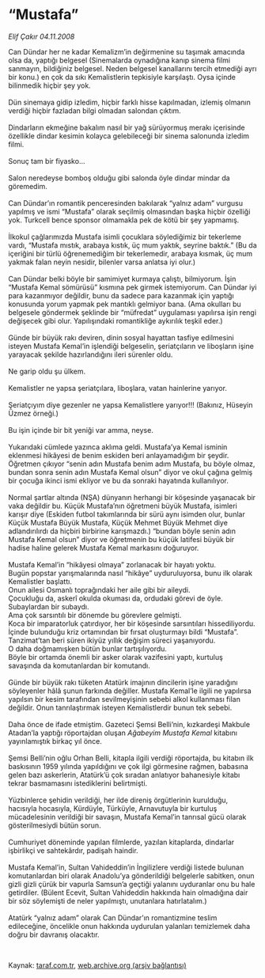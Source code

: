 # “Mustafa”

*Elif Çakır 04.11.2008*

<div class="taraf_structure_2col_1zq">
<div class="margen_n">



 <p>Can Dündar her ne kadar Kemalizm’in değirmenine su taşımak amacında olsa da, yaptığı belgesel (Sinemalarda oynadığına kanıp sinema filmi sanmayın, bildiğiniz belgesel. Neden belgesel kanallarını tercih etmediği ayrı bir konu.) en çok da sıkı Kemalistlerin tepkisiyle karşılaştı. Oysa içinde bilinmedik hiçbir şey yok. <br/><br/>Dün sinemaya gidip izledim, hiçbir farklı hisse kapılmadan, izlemiş olmanın verdiği hiçbir fazladan bilgi olmadan salondan çıktım. <br/><br/>Dindarların ekmeğine bakalım nasıl bir yağ sürüyormuş merakı içerisinde özellikle dindar kesimin kolayca gelebileceği bir sinema salonunda izledim filmi. <br/><br/>Sonuç tam bir fiyasko... <br/><br/>Salon neredeyse bomboş olduğu gibi salonda öyle dindar mindar da göremedim. <br/><br/>Can Dündar’ın romantik penceresinden bakılarak “yalnız adam” vurgusu yapılmış ve ismi “Mustafa” olarak seçilmiş olmasından başka hiçbir özelliği yok. Turkcell bence sponsor olmamakla pek de kötü bir şey yapmamış. <br/><br/>İlkokul çağlarımızda Mustafa isimli çocuklara söylediğimiz bir tekerleme vardı, “Mustafa mıstık, arabaya kıstık, üç mum yaktık, seyrine baktık.” (Bu da içeriğini bir türlü öğrenemediğim bir tekerlemedir, arabaya kısmak, üç mum yakmak falan neyin nesidir, bilenler varsa anlatsa iyi olur.) <br/><br/>Can Dündar belki böyle bir samimiyet kurmaya çalıştı, bilmiyorum. İşin “Mustafa Kemal sömürüsü” kısmına pek girmek istemiyorum. Can Dündar iyi para kazanmıyor değildir, bunu da sadece para kazanmak için yaptığı konusunda yorum yapmak pek mantıklı gelmiyor bana. (Ama okulları bu belgesele göndermek şeklinde bir “müfredat” uygulaması yapılırsa işin rengi değişecek gibi olur. Yapılışındaki romantikliğe aykırılık teşkil eder.) <br/><br/>Günde bir büyük rakı deviren, dinin sosyal hayattan tasfiye edilmesini isteyen Mustafa Kemal’in işlendiği belgeselin, şeriatçıların ve liboşların işine yarayacak şekilde hazırlandığını ileri sürenler oldu. <br/><br/>Ne garip oldu şu ülkem. <br/><br/>Kemalistler ne yapsa şeriatçılara, liboşlara, vatan hainlerine yarıyor. <br/><br/>Şeriatçıyım diye gezenler ne yapsa Kemalistlere yarıyor!!! (Bakınız, Hüseyin Üzmez örneği.) <br/><br/>Bu işin içinde bir bit yeniği var amma, neyse. <br/><br/>Yukarıdaki cümlede yazınca aklıma geldi. Mustafa’ya Kemal isminin eklenmesi hikâyesi de benim eskiden beri anlayamadığım bir şeydir. Öğretmen çıkıyor “senin adın Mustafa benim adım Mustafa, bu böyle olmaz, bundan sonra senin adın Mustafa Kemal olsun” diyor ve okul çağına gelmiş bir çocuğa ikinci ismi ekliyor ve bu da sonraki hayatında kullanılıyor. <br/><br/>Normal şartlar altında (NŞA) dünyanın herhangi bir köşesinde yaşanacak bir vaka değildir bu. Küçük Mustafa’nın öğretmeni büyük Mustafa, isimleri karışır diye (Eskiden futbol takımlarında bir sürü aynı isimden olur, bunlar Küçük Mustafa Büyük Mustafa, Küçük Mehmet Büyük Mehmet diye adlandırılırdı da hiçbiri birbirine karışmazdı.) “bundan böyle senin adın Mustafa Kemal olsun” diyor ve öğretmenin bu küçük latifesi büyük bir hadise haline gelerek Mustafa Kemal markasını doğuruyor. <br/><br/>Mustafa Kemal’in “hikâyesi olmaya” zorlanacak bir hayatı yoktu. <br/>Bugün popstar yarışmalarında nasıl “hikâye” uyduruluyorsa, bunu ilk olarak Kemalistler başlattı. <br/>Onun ailesi Osmanlı toprağındaki her aile gibi bir aileydi. <br/>Çocukluğu da, askerî okulda okuması da, ordudaki görevi de öyle. <br/>Subaylardan bir subaydı. <br/>Ama çok sarsıntılı bir dönemde bu görevlere gelmişti. <br/>Koca bir imparatorluk çatırdıyor, her bir köşesinde sarsıntıları hissediliyordu. <br/>İçinde bulunduğu kriz ortamından bir fırsat oluşturmayı bildi “Mustafa”. <br/>Tanzimat’tan beri süren ikiyüz yıllık değişim süreci yaşanıyordu. <br/>O daha doğmamışken bütün bunlar tartışılıyordu. <br/>Böyle bir ortamda önemli bir asker olarak vazifesini yaptı, kurtuluş savaşında da komutanlardan bir komutandı. <br/><br/>Günde bir büyük rakı tüketen Atatürk imajının dincilerin işine yaradığını söyleyenler hâlâ şunun farkında değiller. Mustafa Kemal’le ilgili ne yapılırsa yapılsın bir kesim tarafından sevilmeyişinin sebebi alkol kullanması filan değildir. Onun tanrılaştırmak isteyen Kemalistlerdir bunun tek sebebi. <br/><br/>Daha önce de ifade etmiştim. Gazeteci Şemsi Belli’nin, kızkardeşi Makbule Atadan’la yaptığı röportajdan oluşan <i>Ağabeyim Mustafa Kemal</i> kitabını yayınlamıştık birkaç yıl önce. <br/><br/>Şemsi Belli’nin oğlu Orhan Belli, kitapla ilgili verdiği röportajda, bu kitabın ilk baskısının 1959 yılında yapıldığını ve çok ilgi görmesine rağmen, babasına gelen bazı askerlerin, Atatürk’ü çok sıradan anlatıyor bahanesiyle kitabı tekrar basmamasını istediklerini belirtmişti. <br/><br/>Yüzbinlerce şehidin verildiği, her ilde direniş örgütlerinin kurulduğu, hacısıyla hocasıyla, Kürdüyle, Türküyle, Arnavutuyla bir kurtuluş mücadelesinin verildiği bir savaşın, Mustafa Kemal’in tanrısal gücü olarak gösterilmesiydi bütün sorun. <br/><br/>Cumhuriyet döneminde yapılan filmlerde, yazılan kitaplarda, dindarlar işbirlikçi ve sahtekârdır, padişah haindir. <br/><br/>Mustafa Kemal’in, Sultan Vahideddin’in İngilizlere verdiği listede bulunan komutanlardan biri olarak Anadolu’ya gönderildiği belgelerle sabitken, onun gizli gizli çürük bir vapurla Samsun’a geçtiği yalanını uyduranlar onu bu hale getirdiler. (Bülent Ecevit, Sultan Vahideddin hakkında hain olmadığına dair bir söz söylemişti de neler yapılmıştı, unutanlara hatırlatalım.) <br/><br/>Atatürk “yalnız adam” olarak Can Dündar’ın romantizmine teslim edileceğine, öncelikle onun hakkında uydurulan yalanları temizlemek daha doğru bir davranış olacaktır.</p>

<br/>


<div id="taraf_not">
</div>

</div>


</div>

Kaynak: [taraf.com.tr](http://www.taraf.com.tr:80/makale/2525.htm), [web.archive.org (arşiv bağlantısı)](http://web.archive.org/web/20090228130241/http://www.taraf.com.tr:80/makale/2525.htm)

